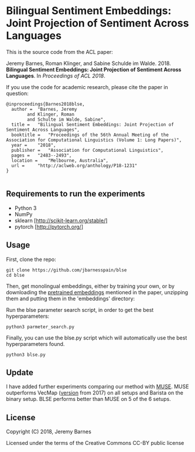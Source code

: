 Bilingual Sentiment Embeddings: Joint Projection of Sentiment Across Languages
==============

This is the source code from the ACL paper:

Jeremy Barnes, Roman Klinger, and Sabine Schulde im Walde. 2018. **Bilingual Sentiment Embeddings: Joint Projection of Sentiment Across Languages**. In *Proceedings of ACL 2018*.


If you use the code for academic research, please cite the paper in question:
```
@inproceedings{Barnes2018blse,
  author = 	"Barnes, Jeremy
		and Klinger, Roman
		and Schulte im Walde, Sabine",
  title = 	"Bilingual Sentiment Embeddings: Joint Projection of Sentiment Across Languages",
  booktitle = 	"Proceedings of the 56th Annual Meeting of the Association for Computational Linguistics (Volume 1: Long Papers)",
  year = 	"2018",
  publisher = 	"Association for Computational Linguistics",
  pages = 	"2483--2493",
  location = 	"Melbourne, Australia",
  url = 	"http://aclweb.org/anthology/P18-1231"
}


```


Requirements to run the experiments
--------
- Python 3
- NumPy
- sklearn [http://scikit-learn.org/stable/]
- pytorch [http://pytorch.org/]



Usage
--------

First, clone the repo:

```
git clone https://github.com/jbarnesspain/blse
cd blse
```


Then, get monolingual embeddings, either by training your own,
or by downloading the [pretrained embeddings](https://drive.google.com/open?id=1GpyF2h0j8K5TKT7y7Aj0OyPgpFc8pMNS) mentioned in the paper,
unzipping them and putting them in the 'embeddings' directory:


Run the blse parameter search script, in order to get the best hyperparameters:

```
python3 parmeter_search.py
```

Finally, you can use the blse.py script which will automatically use the best hyperparameters found.

```
python3 blse.py
``` 

Update
-------

I have added further experiments comparing our method with [MUSE](https://github.com/facebookresearch/MUSE). MUSE outperforms
VecMap ([version](https://aclweb.org/anthology/P17-1042) from 2017) on all setups and Barista on the binary setup. BLSE performs better than MUSE on 5 of the 6 setups.


License
-------

Copyright (C) 2018, Jeremy Barnes

Licensed under the terms of the Creative Commons CC-BY public license
